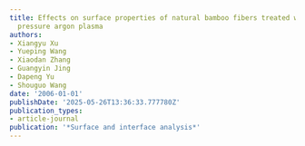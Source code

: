 ```yaml
---
title: Effects on surface properties of natural bamboo fibers treated with atmospheric
  pressure argon plasma
authors:
- Xiangyu Xu
- Yueping Wang
- Xiaodan Zhang
- Guangyin Jing
- Dapeng Yu
- Shouguo Wang
date: '2006-01-01'
publishDate: '2025-05-26T13:36:33.777780Z'
publication_types:
- article-journal
publication: '*Surface and interface analysis*'
---
```

